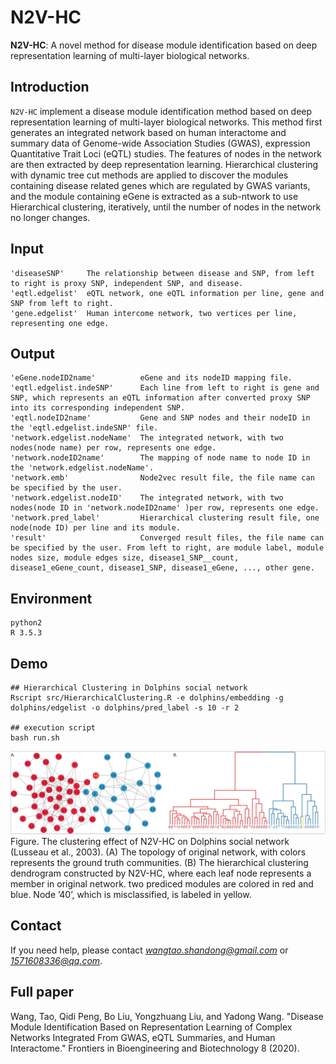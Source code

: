 # N2V-HC 
**N2V-HC**: A novel method for disease module identification based on deep representation learning of multi-layer biological networks.

## Introduction
`N2V-HC` implement a disease module identification method based on deep representation learning of multi-layer biological networks. This method first generates an integrated network based on human interactome and summary data of Genome-wide Association Studies (GWAS), expression Quantitative Trait Loci (eQTL) studies. The features of nodes in the network are then extracted by deep representation learning. Hierarchical clustering with dynamic tree cut methods are applied to discover the modules containing disease related genes which are regulated by GWAS variants, and the module containing eGene is extracted as a sub-ntwork to use Hierarchical clustering, iteratively, until the number of nodes in the network no longer changes.

## Input
```
'diseaseSNP'     The relationship between disease and SNP, from left to right is proxy SNP, independent SNP, and disease.
'eqtl.edgelist'  eQTL network, one eQTL information per line, gene and SNP from left to right.
'gene.edgelist'  Human intercome network, two vertices per line, representing one edge.
```

## Output
```
'eGene.nodeID2name'          eGene and its nodeID mapping file.
'eqtl.edgelist.indeSNP'      Each line from left to right is gene and SNP, which represents an eQTL information after converted proxy SNP into its corresponding independent SNP.
'eqtl.nodeID2name'           Gene and SNP nodes and their nodeID in the 'eqtl.edgelist.indeSNP' file.
'network.edgelist.nodeName'  The integrated network, with two nodes(node name) per row, represents one edge.
'network.nodeID2name'        The mapping of node name to node ID in the 'network.edgelist.nodeName'.
'network.emb'                Node2vec result file, the file name can be specified by the user.
'network.edgelist.nodeID'    The integrated network, with two nodes(node ID in 'network.nodeID2name' )per row, represents one edge.
'network.pred_label'         Hierarchical clustering result file, one node(node ID) per line and its module.
'result'                     Converged result files, the file name can be specified by the user. From left to right, are module label, module nodes size, module edges size, disease1_SNP__count, disease1_eGene_count, disease1_SNP, disease1_eGene, ..., other gene.
```

## Environment
    python2
    R 3.5.3

## Demo
```
## Hierarchical Clustering in Dolphins social network
Rscript src/HierarchicalClustering.R -e dolphins/embedding -g dolphins/edgelist -o dolphins/pred_label -s 10 -r 2

## execution script
bash run.sh
```
![image](https://github.com/QidiPeng/N2V-HC/blob/master/Figure-dolphins-case.JPG)
Figure. The clustering effect of N2V-HC on Dolphins social network (Lusseau et al., 2003). (A) The
topology of original network, with colors represents the ground truth communities. (B) The hierarchical
clustering dendrogram constructed by N2V-HC, where each leaf node represents a member in original
network. two prediced modules are colored in red and blue. Node ’40’, which is misclassified, is labeled in
yellow.

## Contact
If you need help, please contact *wangtao.shandong@gmail.com* or *1571608336@qq.com*.

## Full paper
Wang, Tao, Qidi Peng, Bo Liu, Yongzhuang Liu, and Yadong Wang. "Disease Module Identification Based on Representation Learning of Complex Networks Integrated From GWAS, eQTL Summaries, and Human Interactome." Frontiers in Bioengineering and Biotechnology 8 (2020).
